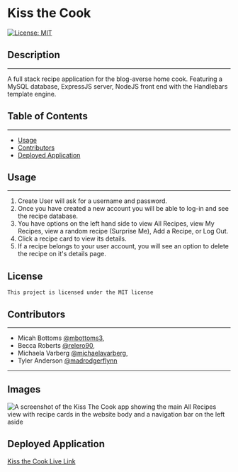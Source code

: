 # Kiss the Cook

[![License: MIT](https://img.shields.io/badge/License-MIT-yellow.svg)](https://opensource.org/licenses/MIT)

## Description

---

A full stack recipe application for the blog-averse home cook. Featuring a MySQL database, ExpressJS server, NodeJS front end with the Handlebars template engine.

## Table of Contents

---

- [Usage](#usage)
- [Contributors](#contributors)
- [Deployed Application](#deployed-application)

## Usage

---

1. Create User will ask for a username and password.
1. Once you have created a new account you will be able to log-in and see the recipe database.
1. You have options on the left hand side to view All Recipes, view My Recipes, view a random recipe (Surprise Me), Add a Recipe, or Log Out.
1. Click a recipe card to view its details.
1. If a recipe belongs to your user account, you will see an option to delete the recipe on it's details page.

## License

    This project is licensed under the MIT license

## Contributors

---

- Micah Bottoms [@mbottoms3](https://github.com/mbottoms3),
- Becca Roberts [@relero90](https://github.com/relero90),
- Michaela Varberg [@michaelavarberg](https://github.com/michaelavarberg),
- Tyler Anderson [@madrodgerflynn](https://github.com/madrodgerflynn)

---

## Images

![A screenshot of the Kiss The Cook app showing the main All Recipes view with recipe cards in the website body and a navigation bar on the left aside](./public/images/screenshot.jpg)

## Deployed Application

[Kiss the Cook Live Link](https://kiss-the-cook.herokuapp.com/)
